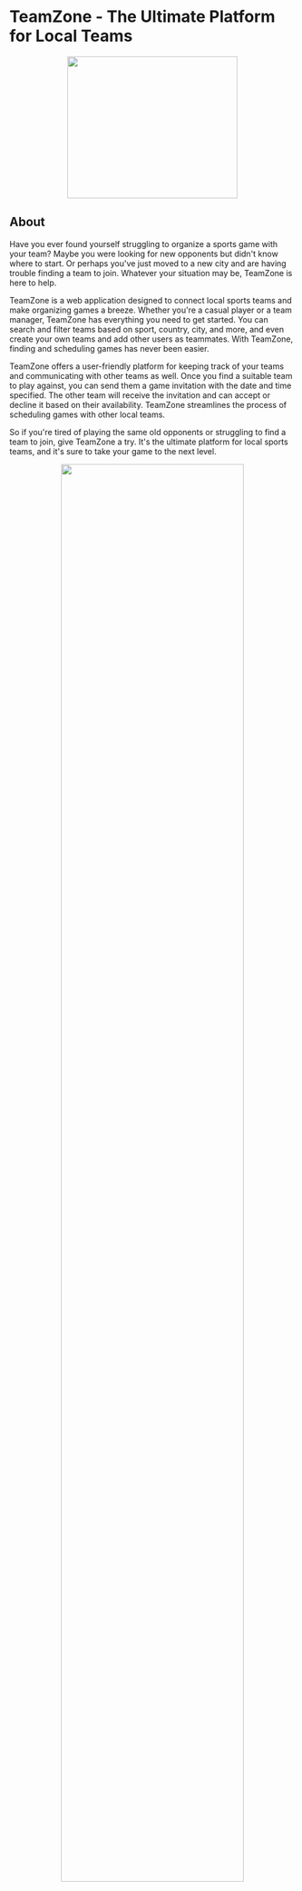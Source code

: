 # TeamZone - The Ultimate Platform for Local Teams

<p align="center">
  <img src="https://github.com/saad-out/TeamZone/blob/main/web/static/images/app_logo.png" style="height: 250px; width:300px;"/>
</p>

## About 

Have you ever found yourself struggling to organize a sports game with your team? Maybe you were looking for new opponents but didn't know where to start. Or perhaps you've just moved to a new city and are having trouble finding a team to join. Whatever your situation may be, TeamZone is here to help.

TeamZone is a web application designed to connect local sports teams and make organizing games a breeze. Whether you're a casual player or a team manager, TeamZone has everything you need to get started. You can search and filter teams based on sport, country, city, and more, and even create your own teams and add other users as teammates. With TeamZone, finding and scheduling games has never been easier.

TeamZone offers a user-friendly platform for keeping track of your teams and communicating with other teams as well. Once you find a suitable team to play against, you can send them a game invitation with the date and time specified. The other team will receive the invitation and can accept or decline it based on their availability. TeamZone streamlines the process of scheduling games with other local teams.

So if you're tired of playing the same old opponents or struggling to find a team to join, give TeamZone a try. It's the ultimate platform for local sports teams, and it's sure to take your game to the next level.

<p align="center">
  <img src="https://github.com/saad-out/TeamZone/blob/main/web/static/images/landing.png" style="width:80%;"/>
</p>

## Features and Functionality
TeamZone offers a variety of features designed to make connecting and organizing games between local sports teams easier than ever. Here are just a few of the key features:

### Team Search and Filtering
TeamZone allows users to search and filter teams based on a variety of criteria, including sport, country, city, and more. This makes it easy to find local teams that match your preferences and interests.
<p align="center">
  <img src="https://github.com/saad-out/TeamZone/blob/main/web/static/images/search.png" style="width:50%;"/>
</p>

### Team Creation and Player Management
Users can create their own teams and add other users as players to their teams. This allows team managers to quickly and easily organize games with other local teams.
<p align="center">
  <img src="https://github.com/saad-out/TeamZone/blob/main/web/static/images/create.png" style="width:50%;"/>
</p>

### Game Invitations and RSVPs
Once a suitable team has been found, users can send game invitations with the date and time specified, along with an optional message. The other team can then RSVP to the invitation and accept or decline based on their availability.
<p align="center">
  <img src="https://github.com/saad-out/TeamZone/blob/main/web/static/images/RSVP.png" style="width:50%;"/>
</p>

### Team info
With TeamZone, users can easily manage their own teams. Each team has a profile page where users can view and edit team information and add players. Team managers can quickly organize games with other local teams, and sending team invites to other users to join their teams.
<p align="center">
  <img src="https://github.com/saad-out/TeamZone/blob/main/web/static/images/myteams.png" style="width:50%;"/>
</p>


## Technologies Used
![HTML Badge](https://img.shields.io/badge/HTML5-E34F26?style=flat&logo=html5&logoColor=white) ![CSS Badge](https://img.shields.io/badge/CSS3-1572B6?style=flat&logo=css3&logoColor=white) ![Bootstrap Badge](https://img.shields.io/badge/Bootstrap-563D7C?style=flat&logo=bootstrap&logoColor=white) ![Python Badge](https://img.shields.io/badge/Python-3776AB?style=flat&logo=python&logoColor=white) ![Flask Badge](https://img.shields.io/badge/Flask-2.2.3-orange.svg) ![SQLAlchemy Badge](https://img.shields.io/badge/SQLAlchemy-red?style=flat&logo=python&logoColor=white) ![MySQL Badge](https://img.shields.io/badge/MySQL-00000F?style=flat&logo=mysql&logoColor=white) 

TeamZone is a web application built using a variety of technologies. The user interface is primarily developed using HTML and CSS, with a significant number of Bootstrap components for enhanced styling and responsive design.

The application's backend is developed using the Flask Python web framework. Flask provides a lightweight yet powerful foundation for developing web applications, allowing for rapid development and easy integration with other Python libraries.

Data storage for the application is provided by a MySQL database management system (DBMS), with the SQLAlchemy ORM providing an intuitive and flexible way to interact with the database.

Together, these technologies form a robust and reliable foundation for TeamZone, allowing for seamless integration between the frontend and backend components of the application.

## Installation and Usage Instructions
To run the app locally for testing purposes, follow these steps:
1. Clone the repository to your local machine:
  ```
  git clone https://github.com/saad-out/TeamZone.git
  ```
2. Create a Python virtual environment and activate it:
  ```
  python3 -m venv venv
  source venv/bin/activate
  ```
3. Install the required packages:
  ```
  pip install -r requirements.txt
  pip install mysqlclient
  ```
4. Create the MySQL database and user by running the following command after changing the default password inside the file setup_mysql_dev.sql to a strong one:
  ```
  cat setup_mysql_dev.sql | sudo mysql
  ```
5. Create a `.env` file in the main directory and include the values for the following variables:
  ```
  TZ_MYSQL_USER=<your_mysql_username>
  TZ_MYSQL_PWD=<your_mysql_password>
  TZ_MYSQL_HOST=<your_mysql_host>
  TZ_MYSQL_DB=<your_mysql_database>
  ```
  Optionally, you can also include the following variables if you want the forgot password feature to work using Flask-Mail:
  ```
  MAIL_USER=<your_email_username>
  MAIL_PASS=<your_email_password>
  ```
  Otherwise, you can remove the following code from `web/app.py`:
  ```
  app.config['MAIL_SERVER'] = 'smtp.googlemail.com'
  app.config['MAIL_PORT'] = 587
  app.config['MAIL_USE_TLS'] = True
  app.config['MAIL_USERNAME'] = os.environ['MAIL_USER']
  app.config['MAIL_PASSWORD'] = os.environ['MAIL_PASS']
  mail = Mail(app)
  ```
6. Start the web and API servers by running the following commands separately in two different terminal windows from the main directory:
  ```
  python3 -m web.app
  ```
  In a separate shell:
  ```
  python3 -m api.v1.app
  ```
7. Access the web app at `http://localhost:5000` and the API at `http://localhost:5001`. The web app communicates with the API through the JavaScript code.

Alternatively, you could use SQLite instead of MySQL. In this case, you can skip steps 4 and 5 of the installation process, and change the instantiation of the engine in `models/engine/storage.py` to the following:
```
self.__engine = create_engine('sqlite:///site.db')
```
This will create a local SQLite database file named `site.db` in the project directory, and the app will use it instead of a MySQL database. Keep in mind that SQLite has some limitations compared to MySQL, such as concurrency and scalability, so make sure it fits your needs before choosing it as a database solution.

## Architecture

### Pages Flow Diagram

<p align="center">
  <img src="https://github.com/saad-out/TeamZone/blob/main/web/static/images/architecture.png" style="width:80%;"/>
</p>

This diagram shows the flow of pages in the app, from the landing page to the search and filter page, and also the pages accessible to logged-in users.

### Data Flow Diagram (excluding search page)

<p align="center">
  <img src="https://github.com/saad-out/TeamZone/blob/main/web/static/images/data_flow_archi.png" style="width:80%;"/>
</p>

This diagram shows the flow of data in the app, from the client's HTTP requests to the Flask views, and from the views to the data layer where data is fetched and returned to the client.

### Data Flow Diagram (for search page)

<p align="center">
  <img src="https://github.com/saad-out/TeamZone/blob/main/web/static/images/Search_archi.png" style="width:80%;"/>
</p>

This diagram shows the flow of data in the search page, where the JS code fetches data from the API endpoint `/filter_teams` and populates the DOM.

## Background

This project was developed as part of the ALX Software Engineering program, specifically as a portfolio project for the Foundations section of the program. The aim of this project was to apply the skills and knowledge gained during the previous 9-month to learn the fundamentals of software engineering.

Prior to the program, the idea for this application had been in mind for a while, but lacked the necessary skills and knowledge to bring it to life. The program started with the basics of programming with no prior knowledge needed and gradually built up to more advanced topics such as web development, databases, and more. Throughout the program, a wide range of technologies and tools were covered, including Python, Flask, MySQL, SQLAlchemy, HTML/CSS, etc.

With the skills and knowledge gained from the program, this web application was developed from start to finish, covering all aspects of the development process including planning, design, implementation, testing, and deployment (Although the app is not live right now). The application serves as a showcase of the skills and knowledge gained during the program, and demonstrates the ability to develop a fully functional web application using industry-standard technologies and best practices.

## Acknowledgement
This project was made possible thanks to the following contributors: <br>
[Saad Out](https://github.com/saad-out) <br>
[Yusuf Yusuf](https://github.com/koredeycode)

We would like to thank the ALX community program for providing us with the opportunity to learn and grow our skills in software engineering. The knowledge and experience we gained during the program was invaluable and will stay with us for years to come.
